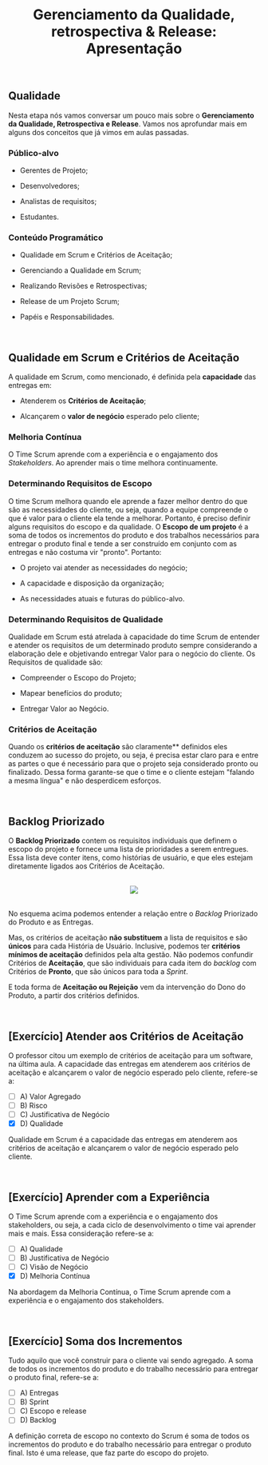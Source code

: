 <div align="center">

# Gerenciamento da Qualidade, retrospectiva & Release: Apresentação

</div>

<br>

## Qualidade

Nesta etapa nós vamos conversar um pouco mais sobre o **Gerenciamento da Qualidade, Retrospectiva e Release**. Vamos nos aprofundar mais em alguns dos conceitos que já vimos em aulas passadas.

### Público-alvo

- Gerentes de Projeto;

- Desenvolvedores;

- Analistas de requisitos;

- Estudantes.

### Conteúdo Programático

- Qualidade em Scrum e Critérios de Aceitação;

- Gerenciando a Qualidade em Scrum;

- Realizando Revisões e Retrospectivas;

- Release de um Projeto Scrum;

- Papéis e Responsabilidades.

<br>

## Qualidade em Scrum e Critérios de Aceitação

A qualidade em Scrum, como mencionado, é definida pela **capacidade** das entregas em:

 - Atenderem os **Critérios de Aceitação**;

 - Alcançarem o **valor de negócio** esperado pelo cliente;

### Melhoria Contínua

O Time Scrum aprende com a experiência e o engajamento dos *Stakeholders*. Ao aprender mais o time melhora continuamente.

### Determinando Requisitos de Escopo

O time Scrum melhora quando ele aprende a fazer melhor dentro do que são as necessidades do cliente, ou seja, quando a equipe compreende o que é valor para o cliente  ela tende a melhorar. Portanto, é preciso definir alguns requisitos do escopo e da qualidade. O  **Escopo de um projeto** é a soma de todos os incrementos do produto e dos trabalhos necessários para entregar o produto final e tende a ser construído em conjunto com as entregas e não costuma vir "pronto". Portanto:

 - O projeto vai atender as necessidades do negócio;

 - A capacidade e disposição da organização;

 - As necessidades atuais e futuras do público-alvo.

### Determinando Requisitos de Qualidade

Qualidade em Scrum está atrelada à capacidade do time Scrum de entender e atender os requisitos de um determinado produto sempre considerando a elaboração dele e objetivando entregar Valor para o negócio do cliente. Os Requisitos de qualidade são:

 - Compreender o Escopo do Projeto;

 - Mapear benefícios do produto;

 - Entregar Valor ao Negócio.

### Critérios de Aceitação

Quando os **critérios de aceitação** são claramente** definidos eles conduzem ao sucesso do projeto, ou seja, é precisa estar claro para e entre as partes o que é necessário para que o projeto seja considerado pronto ou finalizado. Dessa forma garante-se que o time e o cliente estejam "falando a mesma língua" e não desperdicem esforços.

<br>

## Backlog Priorizado

O **Backlog Priorizado** contem os requisitos individuais que definem o escopo do projeto e fornece uma lista de prioridades a serem entregues. Essa lista deve conter itens, como histórias de usuário, e que eles estejam diretamente ligados aos Critérios de Aceitação. 

<br>

<div align="center">

<img src="images/impacto-sobre-a-decisao-de-duracao-da-sprint.webp">

</div>

<br>

No esquema acima podemos entender a relação entre o *Backlog* Priorizado do Produto e as Entregas.

Mas, os critérios de aceitação **não substituem** a lista de requisitos e são **únicos** para cada História de Usuário. Inclusive, podemos ter **critérios mínimos de aceitação** definidos pela alta gestão. Não podemos confundir Critérios de **Aceitação**, que são individuais para cada item do *backlog* com Critérios de **Pronto**, que são únicos para toda a *Sprint*.

E toda forma de **Aceitação ou Rejeição** vem da intervenção do Dono do Produto, a partir dos critérios definidos.

<br>

## [Exercício] Atender aos Critérios de Aceitação

O professor citou um exemplo de critérios de aceitação para um software, na última aula. A capacidade das entregas em atenderem aos critérios de aceitação e alcançarem o valor de negócio esperado pelo cliente, refere-se a:

- [ ] A) Valor Agregado
- [ ] B) Risco
- [ ] C) Justificativa de Negócio
- [x] D) Qualidade

Qualidade em Scrum é a capacidade das entregas em atenderem aos critérios de aceitação e alcançarem o valor de negócio esperado pelo cliente.

<br>

## [Exercício] Aprender com a Experiência

O Time Scrum aprende com a experiência e o engajamento dos stakeholders, ou seja, a cada ciclo de desenvolvimento o time vai aprender mais e mais. Essa consideração refere-se a:

- [ ] A) Qualidade
- [ ] B) Justificativa de Negócio
- [ ] C) Visão de Negócio
- [x] D) Melhoria Contínua

Na abordagem da Melhoria Contínua, o Time Scrum aprende com a experiência e o engajamento dos stakeholders.

<br>

## [Exercício] Soma dos Incrementos

Tudo aquilo que você construir para o cliente vai sendo agregado. A soma de todos os incrementos do produto e do trabalho necessário para entregar o produto final, refere-se a:

- [ ] A) Entregas
- [ ] B) Sprint
- [ ] C) Escopo e release
- [ ] D) Backlog

A definição correta de escopo no contexto do Scrum é soma de todos os incrementos do produto e do trabalho necessário para entregar o produto final. Isto é uma release, que faz parte do escopo do projeto.